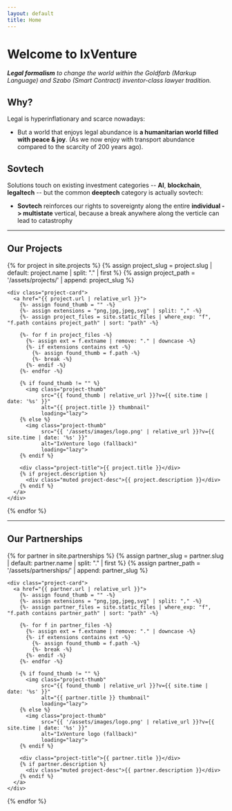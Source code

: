 ```yaml
---
layout: default
title: Home
---
```


# Welcome to IxVenture
***Legal formalism** to change the world within the Goldfarb (Markup Language) and Szabo (Smart Contract) inventor-class lawyer tradition.*

## Why? 

Legal is hyperinflationary and scarce nowadays: 

* But a world that enjoys legal abundance is **a humanitarian world filled with peace & joy**. (As we now enjoy with transport abundance compared to the scarcity of 200 years ago).

## Sovtech

Solutions touch on existing investment categories -- **AI**, **blockchain**, **legaltech** -- but the common **deeptech** category is actually sovtech: 

* **Sovtech** reinforces our rights to sovereignty along the entire **individual -> multistate** vertical, because a break anywhere along the verticle can lead to catastrophy

---

## Our Projects

<div class="project-grid">
  {% for project in site.projects %}
    {% assign project_slug = project.slug | default: project.name | split: "." | first %}
    {% assign project_path = '/assets/projects/' | append: project_slug %}

    <div class="project-card">
      <a href="{{ project.url | relative_url }}">
        {%- assign found_thumb = "" -%}
        {%- assign extensions = "png,jpg,jpeg,svg" | split: "," -%}
        {%- assign project_files = site.static_files | where_exp: "f", "f.path contains project_path" | sort: "path" -%}

        {%- for f in project_files -%}
          {%- assign ext = f.extname | remove: "." | downcase -%}
          {%- if extensions contains ext -%}
            {%- assign found_thumb = f.path -%}
            {%- break -%}
          {%- endif -%}
        {%- endfor -%}

        {% if found_thumb != "" %}
          <img class="project-thumb"
               src="{{ found_thumb | relative_url }}?v={{ site.time | date: '%s' }}"
               alt="{{ project.title }} thumbnail"
               loading="lazy">
        {% else %}
          <img class="project-thumb"
               src="{{ '/assets/images/logo.png' | relative_url }}?v={{ site.time | date: '%s' }}"
               alt="IxVenture logo (fallback)"
               loading="lazy">
        {% endif %}

        <div class="project-title">{{ project.title }}</div>
        {% if project.description %}
          <div class="muted project-desc">{{ project.description }}</div>
        {% endif %}
      </a>
    </div>
  {% endfor %}
</div>

---

## Our Partnerships

<div class="project-grid">
  {% for partner in site.partnerships %}
    {% assign partner_slug = partner.slug | default: partner.name | split: "." | first %}
    {% assign partner_path = '/assets/partnerships/' | append: partner_slug %}

    <div class="project-card">
      <a href="{{ partner.url | relative_url }}">
        {%- assign found_thumb = "" -%}
        {%- assign extensions = "png,jpg,jpeg,svg" | split: "," -%}
        {%- assign partner_files = site.static_files | where_exp: "f", "f.path contains partner_path" | sort: "path" -%}

        {%- for f in partner_files -%}
          {%- assign ext = f.extname | remove: "." | downcase -%}
          {%- if extensions contains ext -%}
            {%- assign found_thumb = f.path -%}
            {%- break -%}
          {%- endif -%}
        {%- endfor -%}

        {% if found_thumb != "" %}
          <img class="project-thumb"
               src="{{ found_thumb | relative_url }}?v={{ site.time | date: '%s' }}"
               alt="{{ partner.title }} thumbnail"
               loading="lazy">
        {% else %}
          <img class="project-thumb"
               src="{{ '/assets/images/logo.png' | relative_url }}?v={{ site.time | date: '%s' }}"
               alt="IxVenture logo (fallback)"
               loading="lazy">
        {% endif %}

        <div class="project-title">{{ partner.title }}</div>
        {% if partner.description %}
          <div class="muted project-desc">{{ partner.description }}</div>
        {% endif %}
      </a>
    </div>
  {% endfor %}
</div>
